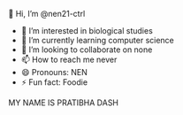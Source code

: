  👋 Hi, I’m @nen21-ctrl
- 👀 I’m interested in biological studies
- 🌱 I’m currently learning computer science
- 💞️ I’m looking to collaborate on none
- 📫 How to reach me never 
- 😄 Pronouns: NEN
- ⚡ Fun fact: Foodie

<!---
nen21-ctrl/nen21-ctrl is a ✨ special ✨ repository because its `README.md` (this file) appears on your GitHub profile.
You can click the Preview link to take a look at your changes.
--->
MY NAME IS PRATIBHA DASH
